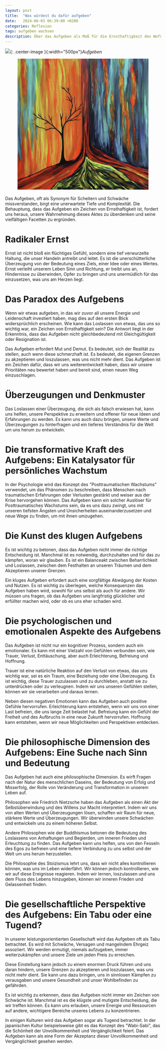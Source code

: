 ```yaml
---
layout: post
title:  "Was würdest du dafür aufgeben"
date:   2024-06-03 06:39:00 +0200
categories: Reflexion
tags: aufgeben wachsen
description: Über das Aufgeben als Maß für die Ernsthaftigkeit des Wofürs. 
---
```



![]({{'/assets/images/aufgebent.jpg'}}){: .center-image }{:width="500px"}*Aufgeben*


<figure>
  <img class="marginauto" src='/assets/images/aufgeben.jpg' width="500" style="background:none ; border:none; box-shadow:none"/>
  <figcaption>
</figcaption>
</figure> 

<style>
.marginauto {
    margin: 10px auto 20px;
    display: block;
}
figcaption {
  text-align: center;
}
</style>

Das Aufgeben, oft als Synonym für Scheitern und Schwäche missverstanden, birgt eine unerwartete Tiefe und Komplexität. Die Behauptung, dass das Aufgeben ein Zeichen von Ernsthaftigkeit ist, fordert uns heraus, unsere Wahrnehmung dieses Aktes zu überdenken und seine vielfältigen Facetten zu ergründen.

# Radikaler Ernst

Ernst ist nicht bloß ein flüchtiges Gefühl, sondern eine tief verwurzelte Haltung, die unser Handeln antreibt und leitet. Es ist die unerschütterliche Überzeugung von der Bedeutung eines Ziels, einer Idee oder eines Wertes. Ernst verleiht unserem Leben Sinn und Richtung, er treibt uns an, Hindernisse zu überwinden, Opfer zu bringen und uns unermüdlich für das einzusetzen, was uns am Herzen liegt.

# Das Paradox des Aufgebens

Wenn wir etwas aufgeben, in das wir zuvor all unsere Energie und Leidenschaft investiert haben, mag dies auf den ersten Blick widersprüchlich erscheinen. Wie kann das Loslassen von etwas, das uns so wichtig war, ein Zeichen von Ernsthaftigkeit sein? Die Antwort liegt in der Erkenntnis, dass das Aufgeben nicht gleichbedeutend mit Gleichgültigkeit oder Resignation ist.

Das Aufgeben erfordert Mut und Demut. Es bedeutet, sich der Realität zu stellen, auch wenn diese schmerzhaft ist. Es bedeutet, die eigenen Grenzen zu akzeptieren und loszulassen, was uns nicht mehr dient. Das Aufgeben ist ein Zeichen dafür, dass wir uns weiterentwickelt haben, dass wir unsere Prioritäten neu bewertet haben und bereit sind, einen neuen Weg einzuschlagen.

# Überzeugungen und Denkmuster 

Das Loslassen einer Überzeugung, die sich als falsch erwiesen hat, kann uns helfen, unsere Perspektive zu erweitern und offener für neue Ideen und Erfahrungen zu werden. Es kann uns auch dazu bringen, unsere Werte und Überzeugungen zu hinterfragen und ein tieferes Verständnis für die Welt um uns herum zu entwickeln.

#  Die transformative Kraft des Aufgebens: Ein Katalysator für persönliches Wachstum

In der Psychologie wird das Konzept des "Posttraumatischen Wachstums" verwendet, um das Phänomen zu beschreiben, dass Menschen nach traumatischen Erfahrungen oder Verlusten gestärkt und weiser aus der Krise hervorgehen können. Das Aufgeben kann ein solcher Auslöser für Posttraumatisches Wachstums sein, da es uns dazu zwingt, uns mit unseren tiefsten Ängsten und Unsicherheiten auseinanderzusetzen und neue Wege zu finden, um mit ihnen umzugehen.

# Die Kunst des klugen Aufgebens

Es ist wichtig zu betonen, dass das Aufgeben nicht immer die richtige Entscheidung ist. Manchmal ist es notwendig, durchzuhalten und für das zu kämpfen, woran wir glauben. Es ist ein Balanceakt zwischen Beharrlichkeit und Loslassen, zwischen dem Festhalten an unseren Träumen und dem Akzeptieren unserer Grenzen.

Ein kluges Aufgeben erfordert auch eine sorgfältige Abwägung der Kosten und Nutzen. Es ist wichtig zu überlegen, welche Konsequenzen das Aufgeben haben wird, sowohl für uns selbst als auch für andere. Wir müssen uns fragen, ob das Aufgeben uns langfristig glücklicher und erfüllter machen wird, oder ob es uns eher schaden wird.

# Die psychologischen und emotionalen Aspekte des Aufgebens

Das Aufgeben ist nicht nur ein kognitiver Prozess, sondern auch ein emotionaler. Es kann mit einer Vielzahl von Gefühlen verbunden sein, wie Trauer, Verlust, Enttäuschung, aber auch Erleichterung, Befreiung und Hoffnung.

Trauer ist eine natürliche Reaktion auf den Verlust von etwas, das uns wichtig war, sei es ein Traum, eine Beziehung oder eine Überzeugung. Es ist wichtig, diese Trauer zuzulassen und zu durchleben, anstatt sie zu unterdrücken oder zu verleugnen. Indem wir uns unseren Gefühlen stellen, können wir sie verarbeiten und daraus lernen.

Neben diesen negativen Emotionen kann das Aufgeben auch positive Gefühle hervorrufen. Erleichterung kann entstehen, wenn wir uns von einer Last befreien, die uns lange Zeit belastet hat. Befreiung kann ein Gefühl der Freiheit und des Aufbruchs in eine neue Zukunft hervorrufen. Hoffnung kann entstehen, wenn wir neue Möglichkeiten und Perspektiven entdecken.

# Die philosophische Dimension des Aufgebens: Eine Suche nach Sinn und Bedeutung

Das Aufgeben hat auch eine philosophische Dimension. Es wirft Fragen nach der Natur des menschlichen Daseins, der Bedeutung von Erfolg und Misserfolg, der Rolle von Veränderung und Transformation in unserem Leben auf.

Philosophen wie Friedrich Nietzsche haben das Aufgeben als einen Akt der Selbstüberwindung und des Willens zur Macht interpretiert. Indem wir uns von alten Werten und Überzeugungen lösen, schaffen wir Raum für neue, stärkere Werte und Überzeugungen. Wir überwinden unsere Schwächen und entwickeln uns zu einem höheren Selbst.

Andere Philosophen wie der Buddhismus betonen die Bedeutung des Loslassens von Anhaftungen und Begierden, um inneren Frieden und Erleuchtung zu finden. Das Aufgeben kann uns helfen, uns von den Fesseln des Egos zu befreien und eine tiefere Verbindung zu uns selbst und der Welt um uns herum herzustellen.

Die Philosophie des Stoizismus lehrt uns, dass wir nicht alles kontrollieren können, was uns im Leben widerfährt. Wir können jedoch kontrollieren, wie wir auf diese Ereignisse reagieren. Indem wir lernen, loszulassen und uns dem Fluss des Lebens hinzugeben, können wir inneren Frieden und Gelassenheit finden.

# Die gesellschaftliche Perspektive des Aufgebens: Ein Tabu oder eine Tugend?

In unserer leistungsorientierten Gesellschaft wird das Aufgeben oft als Tabu betrachtet. Es wird mit Schwäche, Versagen und mangelndem Ehrgeiz assoziiert. Wir werden ermutigt, niemals aufzugeben, immer weiterzukämpfen und unsere Ziele um jeden Preis zu erreichen.

Diese Einstellung kann jedoch zu einem enormen Druck führen und uns daran hindern, unsere Grenzen zu akzeptieren und loszulassen, was uns nicht mehr dient. Sie kann uns dazu bringen, uns in sinnlosen Kämpfen zu verausgaben und unsere Gesundheit und unser Wohlbefinden zu gefährden.

Es ist wichtig zu erkennen, dass das Aufgeben nicht immer ein Zeichen von Schwäche ist. Manchmal ist es die klügste und mutigste Entscheidung, die wir treffen können. Es kann uns erlauben, unsere Energie und Ressourcen auf andere, wichtigere Bereiche unseres Lebens zu konzentrieren.

In einigen Kulturen wird das Aufgeben sogar als Tugend betrachtet. In der japanischen Kultur beispielsweise gibt es das Konzept des "Wabi-Sabi", das die Schönheit der Unvollkommenheit und Vergänglichkeit feiert. Das Aufgeben kann als eine Form der Akzeptanz dieser Unvollkommenheit und Vergänglichkeit gesehen werden.
